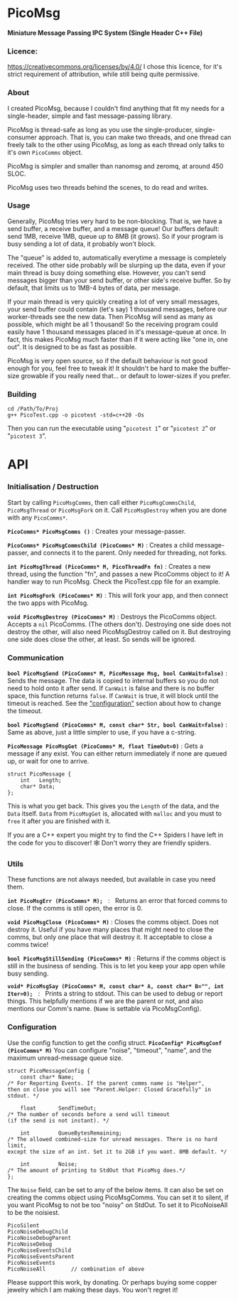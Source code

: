 # PicoMsg
**Miniature Message Passing IPC System (Single Header C++ File)**

### Licence:
https://creativecommons.org/licenses/by/4.0/ I chose this licence, for it's strict requirement of attribution, while still being quite permissive.

### About
I created PicoMsg, because I couldn't find anything that fit my needs for a single-header, simple and fast message-passing library.

PicoMsg is thread-safe as long as you use the single-producer, single-consumer approach. That is, you can make two threads, and one thread can freely talk to the other using PicoMsg, as long as each thread only talks to it's own `PicoComms` object.

PicoMsg is simpler and smaller than nanomsg and zeromq, at around 450 SLOC.

PicoMsg uses two threads behind the scenes, to do read and writes. 

### Usage

Generally, PicoMsg tries very hard to be non-blocking. That is, we have a send buffer, a receive buffer, and a message queue! Our buffers default: send 1MB, receive 1MB, queue up to 8MB (it grows). So if your program is busy sending a lot of data, it probably won't block.

The "queue" is added to, automatically everytime a message is completely received. The other side probably will be slurping up the data, even if your main thread is busy doing something else. However, you can't send messages bigger than your send buffer, or other side's receive buffer. So by default, that limits us to 1MB-4 bytes of data, per message.

If your main thread is very quickly creating a lot of very small messages, your send buffer could contain (let's say) 1 thousand messages, before our worker-threads see the new data. Then PicoMsg will send as many as possible, which might be all 1 thousand! So the receiving program could easily have 1 thousand messages placed in it's message-queue at once. In fact, this makes PicoMsg much faster than if it were acting like "one in, one out". It is designed to be as fast as possible.

PicoMsg is very open source, so if the default behaviour is not good enough for you, feel free to tweak it! It shouldn't be hard to make the buffer-size growable if you really need that... or default to lower-sizes if you prefer.

### Building

	cd /Path/To/Proj
	g++ PicoTest.cpp -o picotest -std=c++20 -Os

Then you can run the executable using "`picotest 1`" or "`picotest 2`" or "`picotest 3`".

# API

### Initialisation / Destruction

Start by calling `PicoMsgComms`, then call either `PicoMsgCommsChild`, `PicoMsgThread` or `PicoMsgFork` on it. Call `PicoMsgDestroy` when you are done with any `PicoComms*`.

**`PicoComms* PicoMsgComms ()`**   :   Creates your message-passer.

**`PicoComms* PicoMsgCommsChild (PicoComms* M)`**   :   Creates a child message-passer, and connects it to the parent. Only needed for threading, not forks.

**`int PicoMsgThread (PicoComms* M, PicoThreadFn fn)`**   :   Creates a new thread, using the function "fn", and passes a new PicoComms object to it! A handier way to run PicoMsg. Check the PicoTest.cpp file for an example. 

**`int PicoMsgFork (PicoComms* M)`**   :   This will fork your app, and then connect the two apps with PicoMsg.

**`void PicoMsgDestroy (PicoComms* M)`**   :   Destroys the PicoComms object. Accepts a `nil` PicoComms. (The others don't). Destroying one side does not destroy the other, will also need PicoMsgDestroy called on it. But destroying one side does close the other, at least. So sends will be ignored.

### Communication

**`bool PicoMsgSend (PicoComms* M, PicoMessage Msg, bool CanWait=false)`**   :   Sends the message. The data is copied to internal buffers so you do not need to hold onto it after send. If `CanWait` is false and there is no buffer space, this function returns `false`. If `CanWait` is true, it will block until the timeout is reached. See the ["configuration"](#Configuration) section about how to change the timeout.

**`bool PicoMsgSend (PicoComms* M, const char* Str, bool CanWait=false)`**   :   Same as above, just a little simpler to use, if you have a c-string.

**`PicoMessage PicoMsgGet (PicoComms* M, float TimeOut=0)`**   :   Gets a message if any exist. You can either return immediately if none are queued up, or wait for one to arrive.

    struct PicoMessage {
        int   Length;
        char* Data;
    };

This is what you get back. This gives you the `Length` of the data, and the `Data` itself. `Data` from `PicoMsgGet` is, allocated with `malloc` and you must to `free` it after you are finished with it.

If you are a C++ expert you might try to find the C++ Spiders I have left in the code for you to discover! 🕸️ Don't worry they are friendly spiders.


### Utils

These functions are not always needed, but available in case you need them.

**`int PicoMsgErr (PicoComms* M);`**   :   Returns an error that forced comms to close. If the comms is still open, the error is 0.

**`void PicoMsgClose (PicoComms* M)`**   :   Closes the comms object. Does not destroy it. Useful if you have many places that might need to close the comms, but only one place that will destroy it. It acceptable to close a comms twice!

**`bool PicoMsgStillSending (PicoComms* M)`**   :   Returns if the comms object is still in the business of sending. This is to let you keep your app open while busy sending.
    
**`void* PicoMsgSay (PicoComms* M, const char* A, const char* B="", int Iter=0);`**   :   Prints a string to stdout. This can be used to debug or report things. This helpfully mentions if we are the parent or not, and also mentions our Comm's name. (`Name` is settable via PicoMsgConfig).
    

### Configuration

Use the config function to get the config struct. **`PicoConfig* PicoMsgConf (PicoComms* M)`** You can configure "noise", "timeout", "name", and the maximum unread-message queue size.


    struct PicoMessageConfig {
        const char* Name;
    /* For Reporting Events. If the parent comms name is "Helper",
    then on close you will see "Parent.Helper: Closed Gracefully" in stdout. */
        
        float       SendTimeOut;
    /* The number of seconds before a send will timeout
    (if the send is not instant). */

        int         QueueBytesRemaining;
    /* The allowed combined-size for unread messages. There is no hard limit,
    except the size of an int. Set it to 2GB if you want. 8MB default. */

        int         Noise;
	/* The amount of printing to StdOut that PicoMsg does.*/
    };

The `Noise` field, can be set to any of the below items. It can also be set on creating the comms object using PicoMsgComms. You can set it to silent, if you want PicoMsg to not be too "noisy" on StdOut. To set it to PicoNoiseAll to be the noisiest.

    PicoSilent
    PicoNoiseDebugChild	
    PicoNoiseDebugParent
    PicoNoiseDebug
    PicoNoiseEventsChild
    PicoNoiseEventsParent
    PicoNoiseEvents
    PicoNoiseAll        // combination of above


Please support this work, by donating. Or perhaps buying some copper jewelry which I am making these days. You won't regret it!

